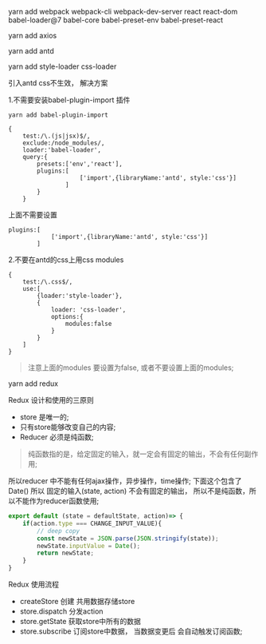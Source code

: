 yarn add webpack webpack-cli webpack-dev-server  react react-dom  babel-loader@7 babel-core babel-preset-env babel-preset-react

yarn add axios 

yarn add antd

yarn add style-loader css-loader

引入antd css不生效， 解决方案

1.不需要安装babel-plugin-import 插件
```
yarn add babel-plugin-import 

{
    test:/\.(js|jsx)$/,
    exclude:/node_modules/,
    loader:'babel-loader',
    query:{
        presets:['env','react'],
        plugins:[
                    ['import',{libraryName:'antd', style:'css'}]
                ]
        }
    }
```
上面不需要设置
```
plugins:[
            ['import',{libraryName:'antd', style:'css'}]
        ]
```

2.不要在antd的css上用css modules

```
{
    test:/\.css$/,
    use:[
        {loader:'style-loader'},
        {
            loader: 'css-loader',
            options:{
                modules:false
            }
        }
    ]
}
```
> 注意上面的modules 要设置为false, 或者不要设置上面的modules;

yarn add redux 

Redux 设计和使用的三原则

- store 是唯一的; 
- 只有store能够改变自己的内容;
- Reducer 必须是纯函数;

> 纯函数指的是，给定固定的输入，就一定会有固定的输出，不会有任何副作用; 

所以reducer 中不能有任何ajax操作，异步操作，time操作; 
下面这个包含了Date() 所以 固定的输入(state, action) 不会有固定的输出， 
所以不是纯函数，所以不能作为reducer函数使用; 
```jsx
export default (state = defaultState, action)=> {
    if(action.type === CHANGE_INPUT_VALUE){
        // deep copy
        const newState = JSON.parse(JSON.stringify(state));
        newState.inputValue = Date();
        return newState;
    }
}
```
Redux 使用流程 

- createStore  创建 共用数据存储store
- store.dispatch   分发action 
- store.getState   获取store中所有的数据
- store.subscribe  订阅store中数据， 当数据变更后 会自动触发订阅函数;

